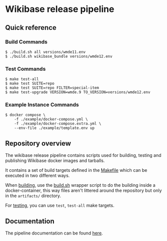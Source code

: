 # Wikibase release pipeline

## Quick reference

### Build Commands

```
$ ./build.sh all versions/wmde11.env
$ ./build.sh wikibase_bundle versions/wmde12.env
```

### Test Commands

```
$ make test-all
$ make test SUITE=repo
$ make test SUITE=repo FILTER=special-item
$ make test-upgrade VERSION=wmde.9 TO_VERSION=versions/wmde12.env
```

### Example Instance Commands

```
$ docker compose \
    -f ./example/docker-compose.yml \
    -f ./example/docker-compose.extra.yml \
    --env-file ./example/template.env up
```

## Repository overview

The wikibase release pipeline contains scripts used for building, testing and publishing Wikibase docker images and tarballs.

It contains a set of build targets defined in the [Makefile](./Makefile) which can be executed in two different ways.

When [building](docs/topics/pipeline.md), use the [build.sh](build.sh) wrapper script to do the building inside a docker-container, this way files aren't littered around the repository but only in the `artifacts/` directory.

For [testing](docs/topics/testing.md), you can use `test`, `test-all` make targets.

## Documentation

The pipeline documentation can be found [here](docs/index.md).

